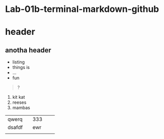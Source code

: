 # Lab-01b-terminal-markdown-github

# header

## anotha header

- listing
- things is
- ...
- fun

>?

1) kit kat
1) reeses
1) mambas

|   |   |   |   |   |
|---|---|---|---|---|
|  qwerq |   | 333  |   |   |
|dsafdf  |   | ewr  |   |   |
|   |   |   |   |   |


